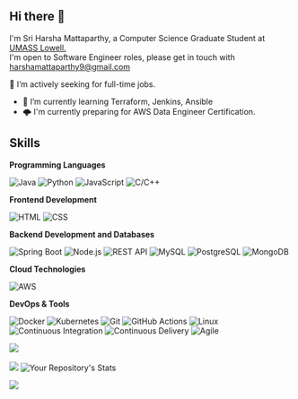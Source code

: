 ## Hi there 👋

I'm Sri Harsha Mattaparthy, a Computer Science Graduate Student at <a href="https://www.uml.edu/sciences/computer-science/programs/masters/">UMASS Lowell. </a> <br>
I'm open to Software Engineer roles, please get in touch with harshamattaparthy9@gmail.com <br>

 🔭 I’m actively seeking for full-time jobs. <br>
- 🌱 I’m currently learning Terraform, Jenkins, Ansible <br>
- 🌩️ I'm currently preparing for AWS Data Engineer Certification.

## Skills

**Programming Languages**

![Java](https://img.shields.io/badge/-Java-007396?logo=java&logoColor=white)
![Python](https://img.shields.io/badge/-Python-3776AB?logo=python&logoColor=white)
![JavaScript](https://img.shields.io/badge/-JavaScript-F7DF1E?logo=javascript&logoColor=black)
![C/C++](https://img.shields.io/badge/-C/C++-00599C?logo=cplusplus&logoColor=white)

**Frontend Development**


![HTML](https://img.shields.io/badge/-HTML-E34F26?logo=html5&logoColor=white)
![CSS](https://img.shields.io/badge/-CSS-1572B6?logo=css3&logoColor=white)


**Backend Development and Databases**

![Spring Boot](https://img.shields.io/badge/-Spring_Boot-6DB33F?logo=springboot&logoColor=white)
![Node.js](https://img.shields.io/badge/-Node.js-339933?logo=nodedotjs&logoColor=white)
![REST API](https://img.shields.io/badge/-REST_API-005571?logo=restapi&logoColor=white)
![MySQL](https://img.shields.io/badge/-MySQL-4479A1?logo=mysql&logoColor=white)
![PostgreSQL](https://img.shields.io/badge/-PostgreSQL-336791?logo=postgresql&logoColor=white)
![MongoDB](https://img.shields.io/badge/-MongoDB-47A248?logo=mongodb&logoColor=white)

**Cloud Technologies**

![AWS](https://img.shields.io/badge/-Amazon_Web_Services-232F3E?logo=amazonwebservices&logoColor=white)

**DevOps & Tools**

![Docker](https://img.shields.io/badge/-Docker-2496ED?logo=docker&logoColor=white)
![Kubernetes](https://img.shields.io/badge/-Kubernetes-326CE5?logo=kubernetes&logoColor=white)
![Git](https://img.shields.io/badge/-Git-F05032?logo=git&logoColor=white)
![GitHub Actions](https://img.shields.io/badge/-GitHub_Actions-2088FF?logo=githubactions&logoColor=white)
![Linux](https://img.shields.io/badge/-Linux-FCC624?logo=linux&logoColor=black)
![Continuous Integration](https://img.shields.io/badge/-CI-007ACC?logo=continuousintegration&logoColor=white)
![Continuous Delivery](https://img.shields.io/badge/-CD-007ACC?logo=continuousdelivery&logoColor=white)
![Agile](https://img.shields.io/badge/-Agile-00B4E0?logo=agile&logoColor=white)

<img src="https://user-images.githubusercontent.com/73097560/115834477-dbab4500-a447-11eb-908a-139a6edaec5c.gif"> <br><br>
![](https://github-readme-stats-sigma-five.vercel.app/api?username=harsha7899&theme=dark&hide_border=false&include_all_commits=true&count_private=true)
![Your Repository's Stats](https://github-readme-stats-sigma-five.vercel.app/api/top-langs/?username=harsha7899&layout=compact&theme=dark&card_width=300)

<!-- ![My Repository's Stats](https://github-readme-stats.vercel.app/api?username=divij-pawar&show_icons=true) -->  
<img src="https://user-images.githubusercontent.com/73097560/115834477-dbab4500-a447-11eb-908a-139a6edaec5c.gif"> 



<!--
**Harsha7899/harsha7899** is a ✨ _special_ ✨ repository because its `README.md` (this file) appears on your GitHub profile.

Here are some ideas to get you started:


-->
